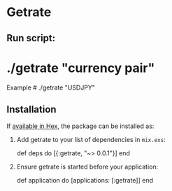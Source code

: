 # Getrate

## Run script:
  # ./getrate "currency pair"
  Example
    # ./getrate "USDJPY"
    
  

## Installation

If [available in Hex](https://hex.pm/docs/publish), the package can be installed as:

  1. Add getrate to your list of dependencies in `mix.exs`:

        def deps do
          [{:getrate, "~> 0.0.1"}]
        end

  2. Ensure getrate is started before your application:

        def application do
          [applications: [:getrate]]
        end

